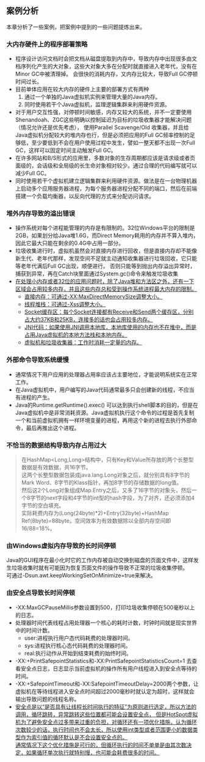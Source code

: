 ## 案例分析

本章分析了一些案例，把案例中提到的一些问题提炼出来。

### 大内存硬件上的程序部署策略

* 程序设计访问文档时会把文档从磁盘提取到内存中，导致内存中出现很多由文档序列化产生的大对象，这些大对象大多在分配时就直接进入老年代，没有在Minor GC中被清理掉。 会很快的消耗内存，又内存比较大，导致Full GC停顿时间过长。
* 目前单体应用在较大内存的硬件上主要的部署方式有两种
  1. 通过一个单独的Java虚拟机实例来管理大量的Java内存。
  2. 同时使用若干个Java虚拟机，监理逻辑集群来利用硬件资源。
* 对于用户交互性强，对停顿时间敏感，内存又较大的系统，并不一定要使用Shenandoah、ZGC这些明确以控制延迟为目标的垃圾收集器才能解决问题（情况允许还是优先考虑）， 使用Parallel Scavenge/Old
  收集器，并且给Java虚拟机分配较大的堆内存也行，但是必须把应用的Full GC频率控制的足够低，至少要低到不会在用户使用过程中发生，譬如一整天都不出现一次Full GC，这样可以固定时间主动触发Full GC。
* 在许多网站和B/S形式的应用里，多数对象的生存周期都应该是请求级或者页面级的，会话级和全局级的长生命对象相对较少。通过合理的代码编写就可以减少Full GC。
* 同时使用若干个虚拟机建立逻辑集群来利用硬件资源。做法是在一台物理机器上启动多个应用服务器进程，为每个服务器进程分配不同的端口，然后在前端搭建一个负载均衡器，以反向代理的方式来分配访问请求。

### 堆外内存导致的溢出错误

* 操作系统对每个进程能管理的内存是有限制的。32位Windows平台的限制是2GB，如果划分给Java堆1.6G，而Direct Memory耗用的内存并不算入堆内，因此它最大只能在剩余的0.4G中占用一部分。
* 垃圾收集进行时，虚拟机虽然会对直接内存进行回收，但是直接内存却不能像新生代、老年代那样，发现空间不足就主动通知收集器进行垃圾回收，它只能等老年代满后Full GC出现，顺便进行。
  否则只能等到抛出内存溢出异常时，捕获到异常，再在Catch块里面通过System.gc()命令来触发垃圾收集
* <u>在处理小内存或者32位的应用问题时，除了Java堆和方法区之外，还有一下区域会占用较多内存，并且这些内存总和受到操作系统进程最大内存的限制。
  * 直接内存：可通过-XX:MaxDirectMemorySize调整大小。
  * 线程堆栈：可通过-Xss调整大小。
  * Socket缓存区：每个Socket连接都有Receive和Send两个缓存区，分别占大约37KB和25KB，连接多的话也会占用较多内存。
  * JNI代码：如果使用JNI调用本地库，本地库使用的内存也不在堆中，而是占用Java虚拟机的本地方法栈和本地内存。
  * 虚拟机和垃圾收集器：工作时消耗一定量的内存。</u>

### 外部命令导致系统缓慢

* 通常情况下用户应用的处理器占用率应该占主要地位，才能说明系统实在正常工作。
* 在Java虚拟机中，用户编写的Java代码通常最多只会创建新的线程，不应当有进程的产生。
* Java的Runtime.getRuntime().exec()
  可以达到执行shell脚本的目的，但是在Java虚拟机中是非常消耗资源。Java虚拟机执行这个命令的过程是首先复制一个和当前虚拟机拥有一样环境变量的进程，再用这个新的进程去执行外部命令，最后再推出这个进程。

### 不恰当的数据结构导致内存占用过大

> 在HashMap<Long,Long>结构中，只有Key和Value所存放的两个长整型数据是有效数据，共16字节。  
> 这两个长整型数据包装成java.lang.Long对象之后，就分别具有8字节的Mark Word、8字节的Klass指针，再加8字节的存储数据的long值。  
> 然后这2个Long对象组成Map.Entry之后，又多了16字节的对象头，然后一个8字节的next字段和4字节的int型的hash字段，为了对齐，还必须添加4字节的空白填充。  
> 实际耗费内存为(Long(24byte)*2)+Entry(32byte)+HashMap Ref(8byte)=88byte。空间效率为有效数据除以全部内存空间即 16/88=18%。

### 由Windows虚拟内存导致的长时间停顿

Java的GUI程序在最小化时它的工作内存被自动交换到磁盘的页面文件中，这样发生垃圾收集时就有可能因为恢复页面文件的操作导致不正常的垃圾收集停顿。  
可通过-Dsun.awt.keepWorkingSetOnMinimize=true来解决。

### 由安全点导致长时间停顿

* -XX:MaxGCPauseMillis参数设置到500，打印垃圾收集停顿在500毫秒以上的日志。
* 处理器时间代表线程占用处理器一个核心的耗时计数，时钟时间就是现实世界中的时间计数。
  * user:进程执行用户态代码耗费的处理器时间。
  * sys:进程执行核心态代码耗费的处理器时间。
  * real:执行动作从开始到结束耗费的始终时间。
* -XX:+PrintSafepointStatistics和-XX:PrintSafepointStatisticsCount=1 去查看安全点日志，日志显示当前虚拟机的操作所有用户线程进入到安全点等待的时间。
* -XX:+SafepointTimeout和-XX:SafepointTimeoutDelay=2000两个参数，让虚拟机在等待线程进入安全点时间超过2000毫秒时就认定为超时，这样就会输出导致问题的线程名称。
* <u>安全点是以“是否具有让线程长时间执行的特征”为原则进行选定，所以方法的调用，循环跳转，异常跳转这些位置都可能会设置安全点，
  但是HotSpot虚拟机为了避免安全点过多带来过重的负担，对循环还有一项优化措施，认为循环次数较少的话，执行时间也不会太长，所以使用int类型或者范围更小的数据类型作为索引值的循环默认是不会设置安全点的。
  <br>通常情况下这个优化措施是可行的，但循环执行的时间不单单是由其次数决定，如果循环单次执行就特别慢，也可能会耗费很多的时间。</u>
